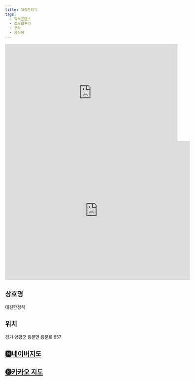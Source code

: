 ```yaml
---
title: 대길한정식
tags:
  - 외부콘텐츠
  - 겁도없꾸라
  - 꾸라
  - 음식점
---
```

<iframe width="560" height="315" src="https://www.youtube.com/embed/qrMBLwKaNxQ?si=b3zbSaMnfUasGzpA" title="YouTube video player" frameborder="0" allow="accelerometer; autoplay; clipboard-write; encrypted-media; gyroscope; picture-in-picture; web-share" referrerpolicy="strict-origin-when-cross-origin" allowfullscreen></iframe>
<iframe src="https://www.google.com/maps/embed?pb=!1m18!1m12!1m3!1d3164.872920656991!2d127.63137431185368!3d37.5109152719364!2m3!1f0!2f0!3f0!3m2!1i1024!2i768!4f13.1!3m3!1m2!1s0x35633fe37abd7c47%3A0x3b5482743666bdda!2z64yA6ri47ZWc7KCV7Iud!5e0!3m2!1sko!2skr!4v1741362857230!5m2!1sko!2skr" width="600" height="450" style="border:0;" allowfullscreen="" loading="lazy" referrerpolicy="no-referrer-when-downgrade"></iframe>

## 상호명
대길한정식

## 위치
경기 양평군 용문면 용문로 857


## [🅽네이버지도](https://naver.me/GubjUQVj)

## [🅚카카오 지도](https://place.map.kakao.com/24910493)